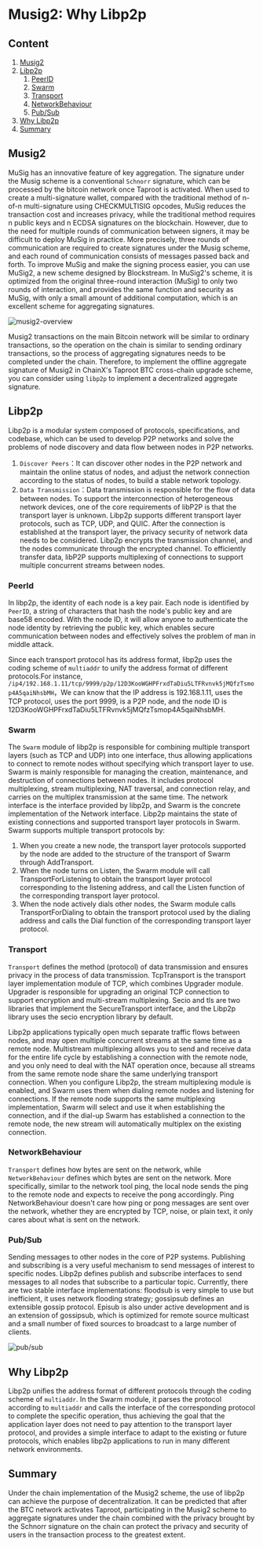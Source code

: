 # Musig2: Why Libp2p

## Content

1. [Musig2](#Musig2)
2. [Libp2p](#Libp2p)
   1. [PeerID](#PeerID)
   2. [Swarm](#Swarm)
   3. [Transport](#Transport)
   4. [NetworkBehaviour](#NetworkBehaviour)
   5. [Pub/Sub](#Pub/Sub)
3. [Why Libp2p](#Why%20Libp2p)
4. [Summary](#Summary)

## Musig2

MuSig has an innovative feature of key aggregation. The signature under the Musig scheme is a conventional `Schnorr` signature, which can be processed by the bitcoin network once Taproot is activated. When used to create a multi-signature wallet, compared with the traditional method of n-of-n multi-signature using CHECKMULTISIG opcodes, MuSig reduces the transaction cost and increases privacy, while the traditional method requires n public keys and n ECDSA signatures on the blockchain. However, due to the need for multiple rounds of communication between signers, it may be difficult to deploy MuSig in practice. More precisely, three rounds of communication are required to create signatures under the Musig scheme, and each round of communication consists of messages passed back and forth. To improve MuSig and make the signing process easier, you can use MuSig2, a new scheme designed by Blockstream. In MuSig2's scheme, it is optimized from the original three-round interaction (MuSig) to only two rounds of interaction, and provides the same function and security as MuSig, with only a small amount of additional computation, which is an excellent scheme for aggregating signatures.

![musig2-overview](https://cdn.jsdelivr.net/gh/rjman-ljm/resources@master/assets/1628129152450-musig2-overview-en.png)

Musig2 transactions on the main Bitcoin network will be similar to ordinary transactions, so the operation on the chain is similar to sending ordinary transactions, so the process of aggregating signatures needs to be completed under the chain. Therefore, to implement the offline aggregate signature of Musig2 in ChainX's Taproot BTC cross-chain upgrade scheme, you can consider using `libp2p` to implement a decentralized aggregate signature.

## Libp2p

Libp2p is a modular system composed of protocols, specifications, and codebase, which can be used to develop P2P networks and solve the problems of node discovery and data flow between nodes in P2P networks.

1. `Discover Peers`：It can discover other nodes in the P2P network and maintain the online status of nodes, and adjust the network connection according to the status of nodes, to build a stable network topology.
2. `Data Transmission`：Data transmission is responsible for the flow of data between nodes. To support the interconnection of heterogeneous network devices, one of the core requirements of libP2P is that the transport layer is unknown. Libp2p supports different transport layer protocols, such as TCP, UDP, and QUIC. After the connection is established at the transport layer, the privacy security of network data needs to be considered. Libp2p encrypts the transmission channel, and the nodes communicate through the encrypted channel. To efficiently transfer data, libP2P supports multiplexing of connections to support multiple concurrent streams between nodes.

### PeerId

In libp2p, the identity of each node is a key pair. Each node is identified by `PeerID`, a string of characters that hash the node's public key and are base58 encoded. With the node ID, it will allow anyone to authenticate the node identity by retrieving the public key, which enables secure communication between nodes and effectively solves the problem of man in middle attack.

Since each transport protocol has its address format, libp2p uses the coding scheme of `multiaddr` to unify the address format of different protocols.For instance, `/ip4/192.168.1.11/tcp/9999/p2p/12D3KooWGHPFrxdTaDiu5LTFRvnvk5jMQfzTsmop4A5qaiNhsbMH`，We can know that the IP address is 192.168.1.11, uses the TCP protocol, uses the port 9999, is a P2P node, and the node ID is 12D3KooWGHPFrxdTaDiu5LTFRvnvk5jMQfzTsmop4A5qaiNhsbMH.

### Swarm

The `Swarm` module of libp2p is responsible for combining multiple transport layers (such as TCP and UDP) into one interface, thus allowing applications to connect to remote nodes without specifying which transport layer to use. Swarm is mainly responsible for managing the creation, maintenance, and destruction of connections between nodes. It includes protocol multiplexing, stream multiplexing, NAT traversal, and connection relay, and carries on the multiplex transmission at the same time. The network interface is the interface provided by libp2p, and Swarm is the concrete implementation of the Network interface. Libp2p maintains the state of existing connections and supported transport layer protocols in Swarm. Swarm supports multiple transport protocols by:

1. When you create a new node, the transport layer protocols supported by the node are added to the structure of the transport of Swarm through AddTransport.
2. When the node turns on Listen, the Swarm module will call TransportForListening to obtain the transport layer protocol corresponding to the listening address, and call the Listen function of the corresponding transport layer protocol.
3. When the node actively dials other nodes, the Swarm module calls TransportForDialing to obtain the transport protocol used by the dialing address and calls the Dial function of the corresponding transport layer protocol.

### Transport

`Transport` defines the method (protocol) of data transmission and ensures privacy in the process of data transmission. TcpTransport is the transport layer implementation module of TCP, which combines Upgrader module. Upgrader is responsible for upgrading an original TCP connection to support encryption and multi-stream multiplexing. Secio and tls are two libraries that implement the SecureTransport interface, and the Libp2p library uses the secio encryption library by default.

Libp2p applications typically open much separate traffic flows between nodes, and may open multiple concurrent streams at the same time as a remote node. Multistream multiplexing allows you to send and receive data for the entire life cycle by establishing a connection with the remote node, and you only need to deal with the NAT operation once, because all streams from the same remote node share the same underlying transport connection. When you configure Libp2p, the stream multiplexing module is enabled, and Swarm uses them when dialing remote nodes and listening for connections. If the remote node supports the same multiplexing implementation, Swarm will select and use it when establishing the connection, and if the dial-up Swarm has established a connection to the remote node, the new stream will automatically multiplex on the existing connection.

### NetworkBehaviour

`Transport` defines how bytes are sent on the network, while `NetworkBehaviour` defines which bytes are sent on the network. More specifically, similar to the network tool ping, the local node sends the ping to the remote node and expects to receive the pong accordingly. Ping NetworkBehaviour doesn't care how ping or pong messages are sent over the network, whether they are encrypted by TCP, noise, or plain text, it only cares about what is sent on the network.

### Pub/Sub

Sending messages to other nodes in the core of P2P systems. Publishing and subscribing is a very useful mechanism to send messages of interest to specific nodes. Libp2p defines publish and subscribe interfaces to send messages to all nodes that subscribe to a particular topic. Currently, there are two stable interface implementations: floodsub is very simple to use but inefficient, it uses network flooding strategy; gossipsub defines an extensible gossip protocol. Episub is also under active development and is an extension of gossipsub, which is optimized for remote source multicast and a small number of fixed sources to broadcast to a large number of clients.

![pub/sub](https://cdn.jsdelivr.net/gh/rjman-ljm/resources@master/assets/1628065139421-1628065139418.png)

## Why Libp2p

Libp2p unifies the address format of different protocols through the coding scheme of `multiaddr`. In the Swarm module, it parses the protocol according to `multiaddr` and calls the interface of the corresponding protocol to complete the specific operation, thus achieving the goal that the application layer does not need to pay attention to the transport layer protocol, and provides a simple interface to adapt to the existing or future protocols, which enables libp2p applications to run in many different network environments.

## Summary

Under the chain implementation of the Musig2 scheme, the use of libp2p can achieve the purpose of decentralization. It can be predicted that after the BTC network activates Taproot, participating in the Musig2 scheme to aggregate signatures under the chain combined with the privacy brought by the Schnorr signature on the chain can protect the privacy and security of users in the transaction process to the greatest extent.
